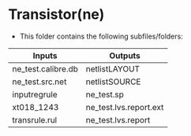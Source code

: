 # Transistor(ne)
* This folder contains the following subfiles/folders:

|         Inputs           |          Outputs             |
|--------------------------|------------------------------|
| ne_test.calibre.db       |   netlistLAYOUT              |
| ne_test.src.net          |   netlistSOURCE              |
| inputregrule             |   ne_test.sp                 |
| xt018_1243               |   ne_test.lvs.report.ext     |
| transrule.rul            |   ne_test.lvs.report         |
